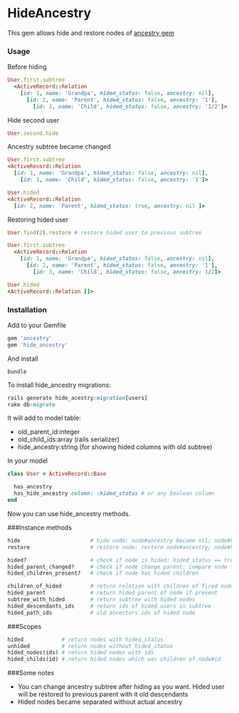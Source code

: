 # HideAncestry
This gem allows hide and restore nodes of [ancestry gem](https://github.com/stefankroes/ancestry)

### Usage
Before hiding
```ruby
User.first.subtree
  <ActiveRecord::Relation 
    [id: 1, name: 'Grandpa', hided_status: false, ancestry: nil],
      [id: 2, name: 'Parent', hided_status: false, ancestry: '1'],
        [id: 3, name: 'Child', hided_status: false, ancestry: '1/2']>
```

Hide second user
```ruby
User.second.hide
```

Ancestry subtree became changed
```ruby
User.first.subtree
<ActiveRecord::Relation
  [id: 1, name: 'Grandpa', hided_status: false, ancestry: nil],
    [id: 3, name: 'Child', hided_status: false, ancestry: '1']>

User.hided
<ActiveRecord::Relation
  [id: 2, name: 'Parent', hided_status: true, ancestry: nil ]>
```

Restoring hided user
```ruby
User.find(2).restore # restore hided user to previous subtree

User.first.subtree
  <ActiveRecord::Relation 
    [id: 1, name: 'Grandpa', hided_status: false, ancestry: nil],
      [id: 2, name: 'Parent', hided_status: false, ancestry: '1'],
        [id: 3, name: 'Child', hided_status: false, ancestry: 1/2]>

User.hided
<ActiveRecord::Relation []>
```
### Installation
Add to your Gemfile
``` ruby
gem 'ancestry'
gem 'hide_ancestry'
```
And install
```
bundle
```

To install hide_ancestry migrations:
```ruby
rails generate hide_acestry:migration[users]
rake db:migrate
```
It will add to model table:
+ old_parent_id:integer
+ old_child_ids:array  (rails serializer)
+ hide_ancestry:string (for showing hided columns with old subtree)

In your model
```ruby
class User < ActiveRecord::Base

  has_ancestry
  has_hide_ancestry column: :hided_status # or any boolean column
end
```

Now you can use hide_ancestry methods.

###Instance methods
```ruby
hide                      # hide node: node#ancestry became nil; node#hided_status became true
restore                   # restore node: restore node#ancestry; node#hided_status became false; update node old descentands

hided?                    # check if node is hided: hided_status == true
hided_parent_changed?     # check if node change parent: compare node fired_parent and existing parent
hided_children_present?   # check if node has hided children

children_of_hided         # return relation with children of fired node
hided_parent              # return hided parent of node if present
subtree_with_hided        # return subtree with hided nodes
hided_descendants_ids     # return ids of hided users in subtree 
hided_path_ids            # old ancestors ids of hided node

```

###Scopes
```ruby
hided            # return nodes with hided_status
unhided          # return nodes without hided_status
hided_nodes(ids) # return hided nodes with ids
hided_childs(id) # return hided nodes which was children of node#id

```

###Some notes
+ You can change ancestry subtree after hiding as you want. Hided user will be restored to previous parent with it old descendants
+ Hided nodes became separated without actual ancestry